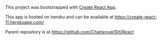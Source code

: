 This project was bootstrapped with [Create React App](https://github.com/facebook/create-react-app).


This app is hosted on heroku and can be available at https://create-react-11.herokuapp.com/



Parent repository is at https://github.com/ChaitanyaVSH/React
